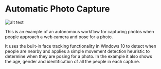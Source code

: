 # Automatic Photo Capture

![alt text](https://github.com/Microsoft/Cognitive-Samples-IntelligentKiosk/blob/master/Documentation/AutomaticPhotoCapture.png "Automatic Photo Capture")

This is an example of an autonomous workflow for capturing photos when people approach a web camera and pose for a photo.

It uses the built-in face tracking functionality in Windows 10 to detect when people are nearby and applies a simple movement detection heuristic to determine when they are posing for a photo. In the example it also shows the age, gender and identification of all the people in each capture.
